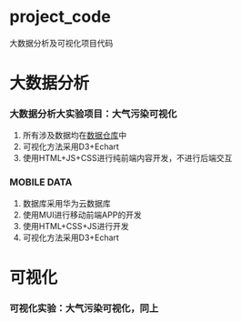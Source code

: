 # project_code
大数据分析及可视化项目代码

# 大数据分析

### 大数据分析大实验项目：大气污染可视化
1. 所有涉及数据均在[数据仓库](https://github.com/HE-DE/DATA_FOR_PROJECT)中
2. 可视化方法采用D3+Echart
3. 使用HTML+JS+CSS进行纯前端内容开发，不进行后端交互

### MOBILE DATA

1. 数据库采用华为云数据库
2. 使用MUI进行移动前端APP的开发
3. 使用HTML+CSS+JS进行开发
4. 可视化方法采用D3+Echart

# 可视化

### 可视化实验：大气污染可视化，同上